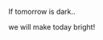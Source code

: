 If tomorrow is dark..

we will make today bright!

<!---
Dunpear/Dunpear is a ✨ special ✨ repository because its `README.md` (this file) appears on your GitHub profile.
You can click the Preview link to take a look at your changes.
--->
